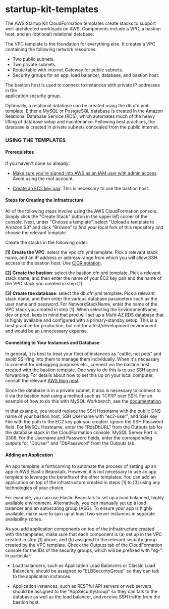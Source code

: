 # startup-kit-templates

The AWS Startup Kit CloudFormation templates create stacks to support well-architected
workloads on AWS. Components include a VPC, a bastion host, and an (optional) relational
database.  

The VPC template is the foundation for everything else. It creates a VPC containing the
following network resources:
- Two public subnets.
- Two private subnets.
- Route table with Internet Gateway for public subnets.
- Security groups for an app, load balancer, database, and bastion host.
    
The bastion host is used to connect to instances with private IP addresses in the  
application security group.    

Optionally, a relational database can be created using the db.cfn.yml template. Either
a MySQL or PostgreSQL database is created in the Amazon Relational Database Service
(RDS), which automates much of the heavy lifting of database setup and maintenance.
Following best practices, the database is created in private subnets concealed from the 
public Internet.  

### USING THE TEMPLATES

#### Prerequisites

If you haven't done so already:

- [Make sure you're signed into AWS as an IAM user with admin access](http://docs.aws.amazon.com/IAM/latest/UserGuide/getting-started_create-admin-group.html).
Avoid using the root account.


- [Create an EC2 key pair](http://docs.aws.amazon.com/AWSEC2/latest/UserGuide/ec2-key-pairs.html#having-ec2-create-your-key-pair). This is necessary to use the bastion host.

#### Steps for Creating the Infrastructure

All of the following steps involve using the AWS CloudFormation console. Simply
click the "Create Stack" button in the upper left corner of the console. Next,
under "Choose a template", select "Upload a template to Amazon S3" and click
"Browse" to find your local fork of this repository and choose the relevant template.

Create the stacks in the following order:

**[1] Create the VPC**: select the vpc.cfn.yml template. Pick a relevant stack
name, and an IP address or address range from which you will allow SSH access
to the bastion host. Use [CIDR notation](https://en.wikipedia.org/wiki/Classless_Inter-Domain_Routing).

**[2] Create the bastion**: select the bastion.cfn.yml template. Pick a relevant
stack name, and then enter the name of your EC2 key pair and the name of the VPC
stack you created in step [1]. 

**[3] Create the database**: select the db.cfn.yml template. Pick a relevant stack
name, and then enter the various database parameters such as the user name and
password. For NetworkStackName, enter the name of the VPC stack you created in
step [1]. When selecting the EnvironmentName, dev or prod, keep in mind that 
prod will set up a Multi-AZ RDS database that is highly available and configured
with a primary-standby setup. This is a best practice for production, but not for
a test/development environment and would be an unnecessary expense.

#### Connecting to Your Instances and Database

In general, it is best to treat your fleet of instances as "cattle, not pets" and
avoid SSH'ing into them to manage them individually. When it's necessary to connect
for debugging purposes etc., connect via the bastion host created with the bastion
template. One way to do this is to use SSH agent forwarding. For details about how
to set this up on your local computer, consult the relevant [AWS blog post](https://aws.amazon.com/blogs/security/securely-connect-to-linux-instances-running-in-a-private-amazon-vpc).

Since the database is in a private subnet, it also is necessary to connect to it via
the bastion host using a method such as TCP/IP over SSH. For an example of how 
to do this with MySQL Workbench, see the [documentation](http://dev.mysql.com/doc/workbench/en/wb-mysql-connections-methods-ssh.html).  

In that example, you would replace the SSH Hostname with the public DNS name of
your bastion host, SSH Username with "ec2-user", and SSH Key File with the path 
to the EC2 key pair you created. Ignore the SSH Password field. For MySQL Hostname,
enter the "RdsDbURL" from the Outputs tab for the database stack in the CloudFormation
console. MySQL Server Port is 3306. For the Username and Password fields, enter the 
corresponding outputs for "DbUser" and "DbPassword" from the Outputs tab.


#### Adding an Application

An app template is forthcoming to automate the process of setting up an app in
AWS Elastic Beanstalk. However, it is not necessary to use an app template to
leverage the benefits of the other templates. You can add an application on top
of the infrastructure created in steps [1] to [3] using any technologies of your
choice.

For example, you can use Elastic Beanstalk to set up a load balanced, highly
available environment. Alternatively, you can manually set up a load balancer
and an autoscaling group (ASG). To ensure your app is highly available, make 
sure to spin up at least two server instances in separate availability zones.  

As you add application components on top of the infrastructure created with the
templates, make sure that each component is (a) set up in the VPC created in
step [1] above, and (b) assigned to the relevant security group created by the
VPC template. Check the Outputs tab of the CloudFormation console for the IDs
of the security groups, which will be prefixed with "sg-". In particular:

- Load balancers, such as Application Load Balancers or Classic Load Balancers,
should be assigned to "ELBSecurityGroup" so they can talk to the application
instances.

- Application instances, such as RESTful API servers or web servers, should be
assigned to the "AppSecurityGroup" so they can talk to the database as
well as the load balancer, and receive SSH traffic from the bastion host.


